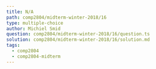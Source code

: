 ```yaml
---
title: N/A
path: comp2804/midterm-winter-2018/16
type: multiple-choice
author: Michiel Smid
question: comp2804/midterm-winter-2018/16/question.ts
solution: comp2804/midterm-winter-2018/16/solution.md
tags:
  - comp2804
  - comp2804-midterm
---
```

